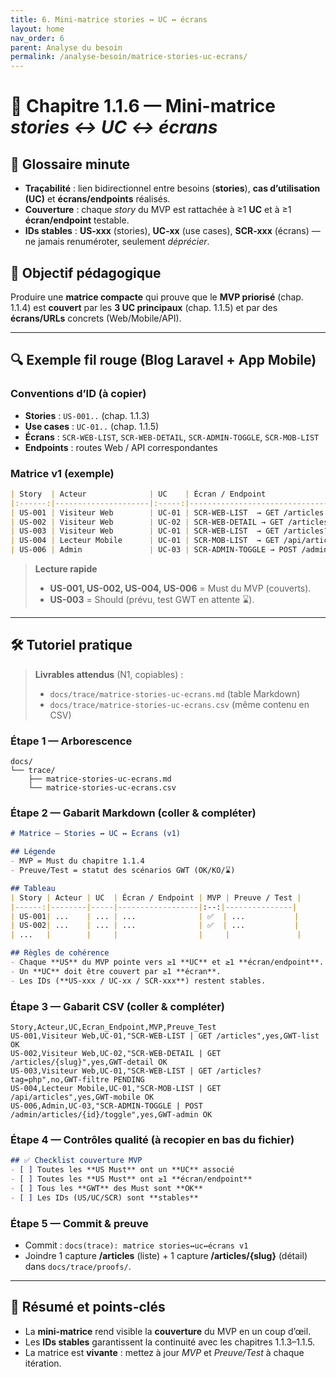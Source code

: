 ```yaml
---
title: 6. Mini-matrice stories ↔ UC ↔ écrans
layout: home
nav_order: 6
parent: Analyse du besoin
permalink: /analyse-besoin/matrice-stories-uc-ecrans/
---
```


# 📘 Chapitre 1.1.6 — Mini-matrice *stories ↔ UC ↔ écrans*

## 📒 Glossaire minute
- **Traçabilité** : lien bidirectionnel entre besoins (**stories**), **cas d’utilisation (UC)** et **écrans/endpoints** réalisés.
- **Couverture** : chaque *story* du MVP est rattachée à ≥1 **UC** et à ≥1 **écran/endpoint** testable.
- **IDs stables** : **US-xxx** (stories), **UC-xx** (use cases), **SCR-xxx** (écrans) — ne jamais renuméroter, seulement *déprécier*.

## 🎯 Objectif pédagogique
Produire une **matrice compacte** qui prouve que le **MVP priorisé** (chap. 1.1.4) est **couvert** par les **3 UC principaux** (chap. 1.1.5) et par des **écrans/URLs** concrets (Web/Mobile/API).

---

## 🔍 Exemple fil rouge (Blog Laravel + App Mobile)

### Conventions d’ID (à copier)
- **Stories** : `US-001..` (chap. 1.1.3)
- **Use cases** : `UC-01..` (chap. 1.1.5)
- **Écrans** : `SCR-WEB-LIST`, `SCR-WEB-DETAIL`, `SCR-ADMIN-TOGGLE`, `SCR-MOB-LIST`
- **Endpoints** : routes Web / API correspondantes

### Matrice v1 (exemple)
```md
| Story  | Acteur              | UC    | Écran / Endpoint                       | Preuve / Test |
|:------:|---------------------|:-----:|----------------------------------------|---------------|
| US-001 | Visiteur Web        | UC-01 | SCR-WEB-LIST  → GET /articles          | GWT-list OK   |
| US-002 | Visiteur Web        | UC-02 | SCR-WEB-DETAIL → GET /articles/{slug}  | GWT-detail OK |
| US-003 | Visiteur Web        | UC-01 | SCR-WEB-LIST  → GET /articles?tag=php  | GWT-filtre ⌛ |
| US-004 | Lecteur Mobile      | UC-01 | SCR-MOB-LIST  → GET /api/articles      | GWT-mobile OK |
| US-006 | Admin               | UC-03 | SCR-ADMIN-TOGGLE → POST /admin/articles/{id}/toggle | GWT-admin OK |
````

> **Lecture rapide**
>
> * **US-001, US-002, US-004, US-006** = Must du MVP (couverts).
> * **US-003** = Should (prévu, test GWT en attente ⌛).

---

## 🛠 Tutoriel pratique

> **Livrables attendus** (N1, copiables) :
>
> * `docs/trace/matrice-stories-uc-ecrans.md` (table Markdown)
> * `docs/trace/matrice-stories-uc-ecrans.csv` (même contenu en CSV)

### Étape 1 — Arborescence

```
docs/
└── trace/
    ├── matrice-stories-uc-ecrans.md
    └── matrice-stories-uc-ecrans.csv
```

### Étape 2 — Gabarit Markdown (coller & compléter)

```md
# Matrice – Stories ↔ UC ↔ Écrans (v1)

## Légende
- MVP = Must du chapitre 1.1.4
- Preuve/Test = statut des scénarios GWT (OK/KO/⌛)

## Tableau
| Story | Acteur | UC  | Écran / Endpoint | MVP | Preuve / Test |
|------:|--------|-----|------------------|:--:|---------------|
| US-001| ...    | ... | ...              | ✅  | ...           |
| US-002| ...    | ... | ...              | ✅  | ...           |
| ...   |        |     |                  |     |               |

## Règles de cohérence
- Chaque **US** du MVP pointe vers ≥1 **UC** et ≥1 **écran/endpoint**.
- Un **UC** doit être couvert par ≥1 **écran**.
- Les IDs (**US-xxx / UC-xx / SCR-xxx**) restent stables.
```

### Étape 3 — Gabarit CSV (coller & compléter)

```csv
Story,Acteur,UC,Ecran_Endpoint,MVP,Preuve_Test
US-001,Visiteur Web,UC-01,"SCR-WEB-LIST | GET /articles",yes,GWT-list OK
US-002,Visiteur Web,UC-02,"SCR-WEB-DETAIL | GET /articles/{slug}",yes,GWT-detail OK
US-003,Visiteur Web,UC-01,"SCR-WEB-LIST | GET /articles?tag=php",no,GWT-filtre PENDING
US-004,Lecteur Mobile,UC-01,"SCR-MOB-LIST | GET /api/articles",yes,GWT-mobile OK
US-006,Admin,UC-03,"SCR-ADMIN-TOGGLE | POST /admin/articles/{id}/toggle",yes,GWT-admin OK
```

### Étape 4 — Contrôles qualité (à recopier en bas du fichier)

```md
## ✅ Checklist couverture MVP
- [ ] Toutes les **US Must** ont un **UC** associé
- [ ] Toutes les **US Must** ont ≥1 **écran/endpoint**
- [ ] Tous les **GWT** des Must sont **OK**
- [ ] Les IDs (US/UC/SCR) sont **stables**
```

### Étape 5 — Commit & preuve

* Commit : `docs(trace): matrice stories↔uc↔écrans v1`
* Joindre 1 capture **/articles** (liste) + 1 capture **/articles/{slug}** (détail) dans `docs/trace/proofs/`.

---

## 🧾 Résumé et points-clés

* La **mini-matrice** rend visible la **couverture** du MVP en un coup d’œil.
* Les **IDs stables** garantissent la continuité avec les chapitres 1.1.3–1.1.5.
* La matrice est **vivante** : mettez à jour *MVP* et *Preuve/Test* à chaque itération.
